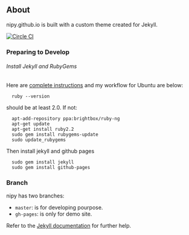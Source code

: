 ## About
nipy.github.io is built with a custom theme created for Jekyll. 

[![Circle CI](https://circleci.com/gh/vsoch/nipy-jekyll.svg?style=svg)](https://circleci.com/gh/vsoch/nipy-jekyll)


### Preparing to Develop


###### Install Jekyll and RubyGems

Here are [complete instructions](https://help.github.com/articles/using-jekyll-with-pages/#installing-jekyll) and my workflow for Ubuntu are below:

      ruby --version

should be at least 2.0. If not:

      apt-add-repository ppa:brightbox/ruby-ng
      apt-get update
      apt-get install ruby2.2
      sudo gem install rubygems-update
      sudo update_rubygems

Then install jekyll and github pages

      sudo gem install jekyll
      sudo gem install github-pages

### Branch
nipy has two branches: 
- ``master``: is for developing pourpose.
- ``gh-pages``: is only for demo site.  


Refer to the [Jekyll documentation](http://jekyllrb.com) for further help.
